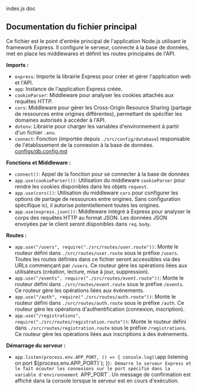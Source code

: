 index.js doc

## Documentation du fichier principal

Ce fichier est le point d'entrée principal de l'application Node.js utilisant le framework Express. Il configure le serveur, connecte à la base de données, met en place les middlewares et définit les routes principales de l'API.

**Imports :**

- `express`: Importe la librairie Express pour créer et gérer l'application web et l'API.
- `app`: Instance de l'application Express créée.
- `cookieParser`: Middleware pour analyser les cookies attachés aux requêtes HTTP.
- `cors`: Middleware pour gérer les Cross-Origin Resource Sharing (partage de ressources entre origines différentes), permettant de spécifier les domaines autorisés à accéder à l'API.
- `dotenv`: Librairie pour charger les variables d'environnement à partir d'un fichier `.env`.
- `connect`: Fonction (importée depuis `./src/config/database`) responsable de l'établissement de la connexion à la base de données. [configs/db.config.md](./configs/db.config.md)

**Fonctions et Middleware :**

- `connect()`: Appel de la fonction pour se connecter à la base de données
- `app.use(cookieParser())`: Utilisation du middleware `cookieParser` pour rendre les cookies disponibles dans les objets `request`.
- `app.use(cors())`: Utilisation du middleware `cors` pour configurer les options de partage de ressources entre origines. Sans configuration spécifique ici, il autorise potentiellement toutes les origines.
- `app.use(express.json())`: Middleware intégré à Express pour analyser le corps des requêtes HTTP au format JSON. Les données JSON envoyées par le client seront disponibles dans `req.body`.

**Routes :**

- `app.use("/users", require("./src/routes/user.route"))`: Monte le routeur défini dans `./src/routes/user.route` sous le préfixe `/users`. Toutes les routes définies dans ce fichier seront accessibles via des URLs commençant par `/users`. Ce routeur gère les opérations liées aux utilisateurs (création, lecture, mise à jour, suppression).
- `app.use("/events", require("./src/routes/event.route"))`: Monte le routeur défini dans `./src/routes/event.route` sous le préfixe `/events`. Ce routeur gère les opérations liées aux événements.
- `app.use("/auth", require("./src/routes/auth.route"))`: Monte le routeur défini dans `./src/routes/auth.route` sous le préfixe `/auth`. Ce routeur gère les opérations d'authentification (connexion, inscription).
- `app.use("/registrations", require("./src/routes/registration.route"))`: Monte le routeur défini dans `./src/routes/registration.route` sous le préfixe `/registrations`. Ce routeur gère les opérations liées aux inscriptions à des événements.

**Démarrage du serveur :**

- `app.listen(process.env.APP_PORT, () => { console.log(\`app listening on port ${process.env.APP_PORT}\`); })`: Démarre le serveur Express et le fait écouter les connexions sur le port spécifié dans la variable d'environnement `APP_PORT`. Un message de confirmation est affiché dans la console lorsque le serveur est en cours d'exécution.
